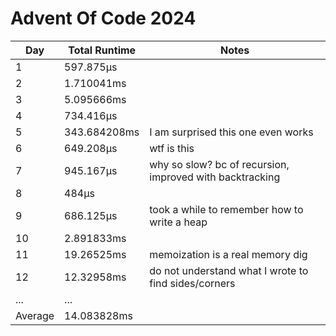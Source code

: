 # Advent Of Code 2024

| Day     | Total Runtime | Notes |
| ---     | ------------- | ----- |
| 1       | 597.875µs     | |
| 2       | 1.710041ms    | |
| 3       | 5.095666ms    | |
| 4       | 734.416µs     | |
| 5       | 343.684208ms  | I am surprised this one even works |
| 6       | 649.208µs     | wtf is this |
| 7       | 945.167µs     | why so slow? bc of recursion, improved with backtracking |
| 8       | 484µs         | |
| 9       | 686.125µs     | took a while to remember how to write a heap |
| 10      | 2.891833ms    | |
| 11      | 19.26525ms    | memoization is a real memory dig |
| 12      | 12.32958ms    | do not understand what I wrote to find sides/corners |
| ...     | ...           | |
| Average | 14.083828ms   | |
